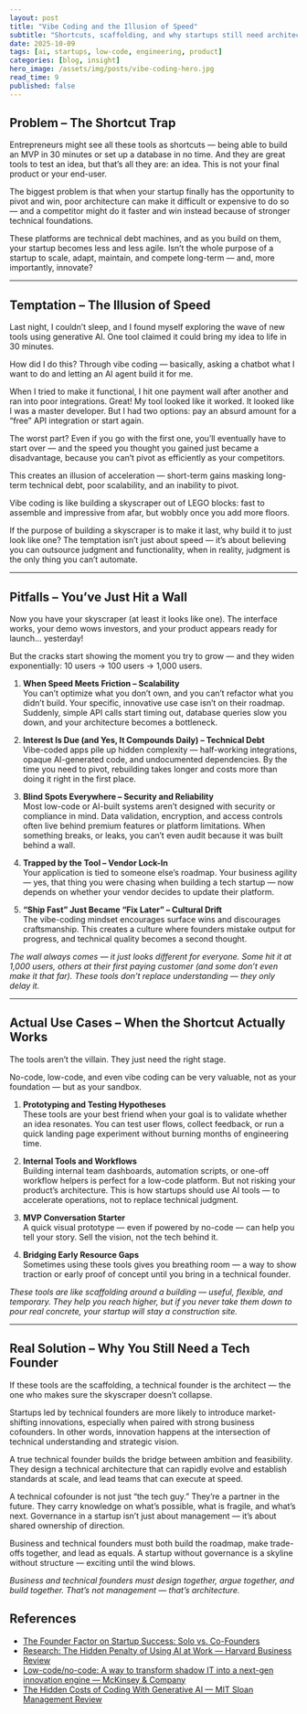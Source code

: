 ```yaml
---
layout: post
title: "Vibe Coding and the Illusion of Speed"
subtitle: "Shortcuts, scaffolding, and why startups still need architects"
date: 2025-10-09
tags: [ai, startups, low-code, engineering, product]
categories: [blog, insight]
hero_image: /assets/img/posts/vibe-coding-hero.jpg
read_time: 9
published: false
---
```


## Problem – The Shortcut Trap

Entrepreneurs might see all these tools as shortcuts — being able to build an MVP in 30 minutes or set up a database in no time. And they are great tools to test an idea, but that’s all they are: an idea. This is not your final product or your end-user.

The biggest problem is that when your startup finally has the opportunity to pivot and win, poor architecture can make it difficult or expensive to do so — and a competitor might do it faster and win instead because of stronger technical foundations.

These platforms are technical debt machines, and as you build on them, your startup becomes less and less agile. Isn’t the whole purpose of a startup to scale, adapt, maintain, and compete long-term — and, more importantly, innovate?

---

## Temptation – The Illusion of Speed

Last night, I couldn’t sleep, and I found myself exploring the wave of new tools using generative AI. One tool claimed it could bring my idea to life in 30 minutes.

How did I do this? Through vibe coding — basically, asking a chatbot what I want to do and letting an AI agent build it for me.

When I tried to make it functional, I hit one payment wall after another and ran into poor integrations. Great! My tool looked like it worked. It looked like I was a master developer. But I had two options: pay an absurd amount for a “free” API integration or start again.

The worst part? Even if you go with the first one, you’ll eventually have to start over — and the speed you thought you gained just became a disadvantage, because you can’t pivot as efficiently as your competitors.

This creates an illusion of acceleration — short-term gains masking long-term technical debt, poor scalability, and an inability to pivot.

Vibe coding is like building a skyscraper out of LEGO blocks: fast to assemble and impressive from afar, but wobbly once you add more floors.

If the purpose of building a skyscraper is to make it last, why build it to just look like one? The temptation isn’t just about speed — it’s about believing you can outsource judgment and functionality, when in reality, judgment is the only thing you can’t automate.

---

## Pitfalls – You’ve Just Hit a Wall

Now you have your skyscraper (at least it looks like one). The interface works, your demo wows investors, and your product appears ready for launch… yesterday!

But the cracks start showing the moment you try to grow — and they widen exponentially: 10 users → 100 users → 1,000 users.

1. **When Speed Meets Friction – Scalability**  
   You can’t optimize what you don’t own, and you can’t refactor what you didn’t build. Your specific, innovative use case isn’t on their roadmap. Suddenly, simple API calls start timing out, database queries slow you down, and your architecture becomes a bottleneck.

2. **Interest Is Due (and Yes, It Compounds Daily) – Technical Debt**  
   Vibe-coded apps pile up hidden complexity — half-working integrations, opaque AI-generated code, and undocumented dependencies. By the time you need to pivot, rebuilding takes longer and costs more than doing it right in the first place.

3. **Blind Spots Everywhere – Security and Reliability**  
   Most low-code or AI-built systems aren’t designed with security or compliance in mind. Data validation, encryption, and access controls often live behind premium features or platform limitations. When something breaks, or leaks, you can’t even audit because it was built behind a wall.

4. **Trapped by the Tool – Vendor Lock-In**  
   Your application is tied to someone else’s roadmap. Your business agility — yes, that thing you were chasing when building a tech startup — now depends on whether your vendor decides to update their platform.

5. **“Ship Fast” Just Became “Fix Later” – Cultural Drift**  
   The vibe-coding mindset encourages surface wins and discourages craftsmanship. This creates a culture where founders mistake output for progress, and technical quality becomes a second thought.

*The wall always comes — it just looks different for everyone. Some hit it at 1,000 users, others at their first paying customer (and some don’t even make it that far). These tools don’t replace understanding — they only delay it.*

---

## Actual Use Cases – When the Shortcut Actually Works

The tools aren’t the villain. They just need the right stage.

No-code, low-code, and even vibe coding can be very valuable, not as your foundation — but as your sandbox.

1. **Prototyping and Testing Hypotheses**  
   These tools are your best friend when your goal is to validate whether an idea resonates. You can test user flows, collect feedback, or run a quick landing page experiment without burning months of engineering time.

2. **Internal Tools and Workflows**  
   Building internal team dashboards, automation scripts, or one-off workflow helpers is perfect for a low-code platform. But not risking your product’s architecture. This is how startups should use AI tools — to accelerate operations, not to replace technical judgment.

3. **MVP Conversation Starter**  
   A quick visual prototype — even if powered by no-code — can help you tell your story. Sell the vision, not the tech behind it.

4. **Bridging Early Resource Gaps**  
   Sometimes using these tools gives you breathing room — a way to show traction or early proof of concept until you bring in a technical founder.

*These tools are like scaffolding around a building — useful, flexible, and temporary. They help you reach higher, but if you never take them down to pour real concrete, your startup will stay a construction site.*

---

## Real Solution – Why You Still Need a Tech Founder

If these tools are the scaffolding, a technical founder is the architect — the one who makes sure the skyscraper doesn’t collapse.

Startups led by technical founders are more likely to introduce market-shifting innovations, especially when paired with strong business cofounders. In other words, innovation happens at the intersection of technical understanding and strategic vision.

A true technical founder builds the bridge between ambition and feasibility. They design a technical architecture that can rapidly evolve and establish standards at scale, and lead teams that can execute at speed.

A technical cofounder is not just “the tech guy.” They’re a partner in the future. They carry knowledge on what’s possible, what is fragile, and what’s next. Governance in a startup isn’t just about management — it’s about shared ownership of direction.

Business and technical founders must both build the roadmap, make trade-offs together, and lead as equals. A startup without governance is a skyline without structure — exciting until the wind blows.

*Business and technical founders must design together, argue together, and build together. That’s not management — that’s architecture.*

## References

- [The Founder Factor on Startup Success: Solo vs. Co-Founders](https://hbr.org/2021/06/the-founder-factor-on-startup-success-solo-vs-co-founders)
- [Research: The Hidden Penalty of Using AI at Work — Harvard Business Review](https://hbr.org/2023/03/research-the-hidden-penalty-of-using-ai-at-work)
- [Low-code/no-code: A way to transform shadow IT into a next-gen innovation engine — McKinsey & Company](https://www.mckinsey.com)
- [The Hidden Costs of Coding With Generative AI — MIT Sloan Management Review](https://sloanreview.mit.edu)